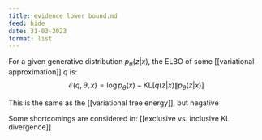 ```yaml
---
title: evidence lower bound.md
feed: hide
date: 31-03-2023
format: list
---
```



For a given generative distribution $p_\theta(z|x)$, the ELBO of some [[variational approximation]] $q$ is:
$$
	\mathcal E(q, \theta, x) = \log p_\theta(x) - \text{KL}[q(z|x)\|p_\theta(z|x)]
$$

This is the same as the [[variational free energy]], but negative

Some shortcomings are considered in: [[exclusive vs. inclusive KL divergence]]